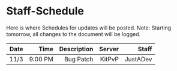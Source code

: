 # Staff-Schedule
Here is where Schedules for updates will be posted.
Note: Starting tomorrow, all changes to the document will be logged.

| Date | Time | Description | Server | Staff |
| -----:| ------:| ---------------:| ---------:| ------:|
| 11/3 | 9:00 PM | Bug Patch | KitPvP | JustADev |
